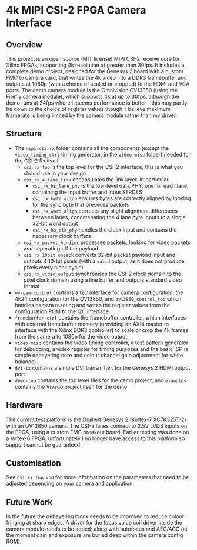 # 4k MIPI CSI-2 FPGA Camera Interface

## Overview
This project is an open source (MIT license) MIPI CSI-2 receive core for Xilinx FPGAs, supporting 4k resolution at greater than 30fps.
It includes a complete demo project, designed for the Genesys 2 board with a custom FMC to camera card, that writes the 4k video into a DDR3 framebuffer and
outputs at 1080p (with a choice of scaled or cropped) to the HDMI and VGA ports. The demo camera module is the Omnivision OV13850 (using the Firefly camera module),
which supports 4k at up to 30fps, although the demo runs at 24fps where it seems performance is better - this may partly be down to the choice of register values though. I believe maximum framerate is being limited by the camera module rather than my driver.

## Structure
  - The `mipi-csi-rx` folder contains all the components (except the `video_timing_ctrl` timing generator, in the `video-misc` folder) needed for the CSI-2 Rx itself.
    - `csi_rx_top` is the top level for the CSI-2 interface, this is what you should use in your design
    - `csi_rx_4_lane_link` encapsulates the link layer. In particular
      - `csi_rx_hs_lane_phy` is the low-level data PHY, one for each lane, containing the input buffer and input SERDES
      - `csi_rx_byte_align` ensures bytes are correctly aligned by looking for the sync byte that precedes packets
      - `csi_rx_word_align` corrects any slight alignment differences between lanes, concatenating the 4 lane byte inputs to a single 32-bit word output
      - `csi_rx_hs_clk_phy` handles the clock input and contains the necessary clock buffers
    - `csi_rx_packet_handler` processes packets, looking for video packets and seperating off the payload
    - `csi_rx_10bit_unpack` converts 32-bit packet payload input and outputs 4 10-bit pixels (with a `valid` output, as it does not produce pixels every clock cycle)
    - `csi_rx_video_output` synchronises the CSI-2 clock domain to the pixel clock domain using a line buffer and outputs standard video format
  - `ov-cam-control` contains a I2C interface for camera configuration, the 4k24 configuration for the OV13850, and `ov13850_control_top` which handles camera reseting
  and writes the register values from the configuration ROM to the I2C interface.
  - `framebuffer-ctrl` contains the framebuffer controller, which interfaces with external framebuffer memory (providing an AXI4 master to interface with the Xilinx DDR3 controller) to scale or crop the 4k frames from the camera to 1080p for the video output.
  - `video-misc` contains the video timing controller, a test pattern generator for debugging, a video register for timing purposes and the basic ISP (a simple debayering core and colour channel gain adjustment for white balance).
  - `dvi-tx` contains a simple DVI transmitter, for the Genesys 2 HDMI output port
  - `demo-top` contains the top level files for the demo project; and `examples` contains the Vivado project itself for the demo

## Hardware
The current test platform is the Digilent Genesys 2 (Kintex-7 XC7K325T-2) with an OV13850 camera. The CSI-2 lanes connect to 2.5V LVDS inputs on the FPGA, using
a custom FMC breakout board. Earlier testing was done on a Virtex-6 FPGA, unfortunately I no longer have access to this platform so support cannot be guaranteed.

## Customisation
See `csi_rx_top.vhd` for more information on the parameters that need to be adjusted depending on your camera and application.

## Future Work
In the future the debayering block needs to be improved to reduce colour fringing at sharp edges. A driver for the focus voice coil driver inside the camera module
needs to be added; along with autofocus and AEC/AGC (at the moment gain and exposure are buried deep within the camera config ROM).
